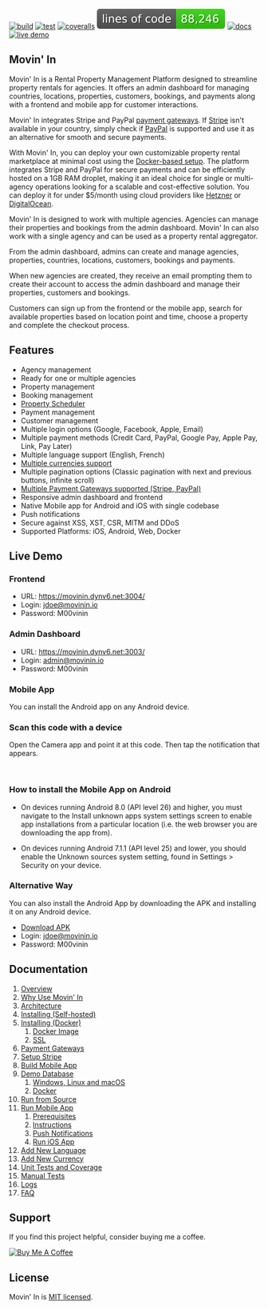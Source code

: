 [![build](https://github.com/aelassas/movinin/actions/workflows/build.yml/badge.svg)](https://github.com/aelassas/movinin/actions/workflows/build.yml) [![test](https://github.com/aelassas/movinin/actions/workflows/test.yml/badge.svg)](https://github.com/aelassas/movinin/actions/workflows/test.yml) [![coveralls](https://coveralls.io/repos/github/aelassas/movinin/badge.svg?branch=main)](https://coveralls.io/github/aelassas/movinin?branch=main) [![loc](https://raw.githubusercontent.com/aelassas/movinin/refs/heads/loc/badge.svg)](https://github.com/aelassas/movinin/actions/workflows/loc.yml) [![docs](https://img.shields.io/badge/docs-wiki-brightgreen)](https://github.com/aelassas/movinin/wiki) [![live demo](https://img.shields.io/badge/live-demo-brightgreen)](https://movinin.dynv6.net:3004/)

<!--
[![tested with jest](https://img.shields.io/badge/tested_with-jest-brightgreen?logo=jest)](https://github.com/jestjs/jest)
[![docs](https://img.shields.io/badge/docs-wiki-brightgreen)](https://github.com/aelassas/movinin/wiki)
[![live demo](https://img.shields.io/badge/live-demo-brightgreen)](https://movinin.dynv6.net:3004/)
[![loc](https://raw.githubusercontent.com/aelassas/movinin/refs/heads/loc/badge.svg)](https://github.com/aelassas/movinin/actions/workflows/loc.yml)
[![PRs welcome](https://img.shields.io/badge/PRs-welcome-brightgreen.svg)](https://github.com/aelassas/movinin/pulls)
[![codecov](https://codecov.io/gh/aelassas/movinin/graph/badge.svg?token=TXD8SM1QHB)](https://codecov.io/gh/aelassas/movinin)
[![codecov](https://img.shields.io/codecov/c/github/aelassas/movinin?logo=codecov)](https://codecov.io/gh/aelassas/movinin)
[![coveralls](https://coveralls.io/repos/github/aelassas/movinin/badge.svg?branch=main)](https://coveralls.io/github/aelassas/movinin?branch=main)

https://github.com/user-attachments/assets/806cbe2d-9f49-413e-9359-2546306f9653
-->

## Movin' In

Movin' In is a Rental Property Management Platform designed to streamline property rentals for agencies. It offers an admin dashboard for managing countries, locations, properties, customers, bookings, and payments along with a frontend and mobile app for customer interactions.

Movin' In integrates Stripe and PayPal [payment gateways](https://github.com/aelassas/movinin/wiki/Payment-Gateways). If [Stripe](https://stripe.com/global) isn't available in your country, simply check if [PayPal](https://www.paypal.com/us/webapps/mpp/country-worldwide) is supported and use it as an alternative for smooth and secure payments.

With Movin' In, you can deploy your own customizable property rental marketplace at minimal cost using the [Docker-based setup](https://github.com/aelassas/movinin/wiki/Installing-(Docker)). The platform integrates Stripe and PayPal for secure payments and can be efficiently hosted on a 1GB RAM droplet, making it an ideal choice for single or multi-agency operations looking for a scalable and cost-effective solution. You can deploy it for under $5/month using cloud providers like [Hetzner](https://www.hetzner.com/cloud/) or [DigitalOcean](https://www.digitalocean.com/pricing/droplets).
<!--
Movin' In is free and open source. You can customize it as you want and deploy it yourself by following the [documentation](https://github.com/aelassas/movinin/wiki). If you want me to customize it and deploy it for you, contact me by email. You can find my email in my [GitHub profile page](https://github.com/aelassas). You need to be logged in to GitHub to view my email. I can deploy the platform to the cloud for you, configure your DNS, emailing, webmail and all related tasks.
-->
Movin' In is designed to work with multiple agencies. Agencies can manage their properties and bookings from the admin dashboard. Movin' In can also work with a single agency and can be used as a property rental aggregator.

From the admin dashboard, admins can create and manage agencies, properties, countries, locations, customers, bookings and payments.

When new agencies are created, they receive an email prompting them to create their account to access the admin dashboard and manage their properties, customers and bookings.

Customers can sign up from the frontend or the mobile app, search for available properties based on location point and time, choose a property and complete the checkout process.

## Features

* Agency management
* Ready for one or multiple agencies
* Property management
* Booking management
* [Property Scheduler](https://movin-in.github.io/content/screenshots/v4.5/backend-scheduler.png?raw=true)
* Payment management
* Customer management
* Multiple login options (Google, Facebook, Apple, Email)
* Multiple payment methods (Credit Card, PayPal, Google Pay, Apple Pay, Link, Pay Later)
* Multiple language support (English, French)
* [Multiple currencies support](https://github.com/aelassas/movinin/wiki/Add-New-Currency)
* Multiple pagination options (Classic pagination with next and previous buttons, infinite scroll)
* [Multiple Payment Gateways supported (Stripe, PayPal)](https://github.com/aelassas/movinin/wiki/Payment-Gateways)
* Responsive admin dashboard and frontend
* Native Mobile app for Android and iOS with single codebase
* Push notifications
* Secure against XSS, XST, CSR, MITM and DDoS
* Supported Platforms: iOS, Android, Web, Docker

## Live Demo

### Frontend

* URL: https://movinin.dynv6.net:3004/
* Login: jdoe@movinin.io
* Password: M00vinin

### Admin Dashboard

* URL: https://movinin.dynv6.net:3003/
* Login: admin@movinin.io
* Password: M00vinin

### Mobile App

You can install the Android app on any Android device.

### Scan this code with a device

Open the Camera app and point it at this code. Then tap the notification that appears.

<img alt="" width="120" src="https://movin-in.github.io/content/qr-code-5.0.png">

### How to install the Mobile App on Android

* On devices running Android 8.0 (API level 26) and higher, you must navigate to the Install unknown apps system settings screen to enable app installations from a particular location (i.e. the web browser you are downloading the app from).

* On devices running Android 7.1.1 (API level 25) and lower, you should enable the Unknown sources system setting, found in Settings > Security on your device.

### Alternative Way

You can also install the Android App by downloading the APK and installing it on any Android device.

* [Download APK](https://github.com/aelassas/movinin/releases/download/v5.0/movinin-5.0.apk)
* Login: jdoe@movinin.io
* Password: M00vinin

## Documentation

1. [Overview](https://github.com/aelassas/movinin/wiki/Overview)
2. [Why Use Movin' In](https://github.com/aelassas/movinin/wiki/Why-Use-Movin'-In)
2. [Architecture](https://github.com/aelassas/movinin/wiki/Architecture)
3. [Installing (Self-hosted)](https://github.com/aelassas/movinin/wiki/Installing-(Self%E2%80%90hosted))
5. [Installing (Docker)](https://github.com/aelassas/movinin/wiki/Installing-(Docker))
   1. [Docker Image](https://github.com/aelassas/movinin/wiki/Installing-(Docker)#docker-image)
   2. [SSL](https://github.com/aelassas/movinin/wiki/Installing-(Docker)#ssl)
5. [Payment Gateways](https://github.com/aelassas/movinin/wiki/Payment-Gateways)
6. [Setup Stripe](https://github.com/aelassas/movinin/wiki/Setup-Stripe)
7. [Build Mobile App](https://github.com/aelassas/movinin/wiki/Build-Mobile-App)
8. [Demo Database](https://github.com/aelassas/movinin/wiki/Demo-Database)
   1. [Windows, Linux and macOS](https://github.com/aelassas/movinin/wiki/Demo-Database#windows-linux-and-macos)
   2. [Docker](https://github.com/aelassas/movinin/wiki/Demo-Database#docker)
9. [Run from Source](https://github.com/aelassas/movinin/wiki/Run-from-Source)
10. [Run Mobile App](https://github.com/aelassas/movinin/wiki/Run-Mobile-App)
    1. [Prerequisites](https://github.com/aelassas/movinin/wiki/Run-Mobile-App#prerequisites)
    2. [Instructions](https://github.com/aelassas/movinin/wiki/Run-Mobile-App#instructions)
    3. [Push Notifications](https://github.com/aelassas/movinin/wiki/Run-Mobile-App#push-notifications)
    4. [Run iOS App](https://github.com/aelassas/movinin/wiki/Run-Mobile-App#run-ios-app)
11. [Add New Language](https://github.com/aelassas/movinin/wiki/Add-New-Language)
12. [Add New Currency](https://github.com/aelassas/movinin/wiki/Add-New-Currency)
13. [Unit Tests and Coverage](https://github.com/aelassas/movinin/wiki/Unit-Tests-and-Coverage)
14. [Manual Tests](https://github.com/aelassas/movinin/wiki/Manual-Tests)
15. [Logs](https://github.com/aelassas/movinin/wiki/Logs)
16. [FAQ](https://github.com/aelassas/movinin/wiki/FAQ)

## Support

If you find this project helpful, consider buying me a coffee.

<a href="https://www.buymeacoffee.com/aelassas" target="_blank"><img src="https://cdn.buymeacoffee.com/buttons/v2/default-yellow.png" alt="Buy Me A Coffee" style="height: 60px !important;width: 217px !important;" ></a>

## License

Movin' In is [MIT licensed](https://github.com/aelassas/movinin/blob/main/LICENSE).


